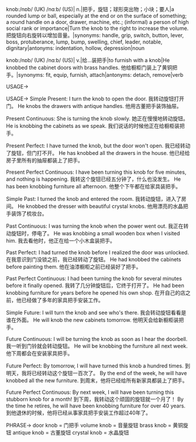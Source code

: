 knob:/nɒb/ (UK) /nɑːb/ (US)| n.|把手，旋钮；球形突出物；小块；要人|a rounded lump or ball, especially at the end or on the surface of something; a round handle on a door, drawer, machine, etc.; (informal) a person of high social rank or importance|Turn the knob to the right to increase the volume.  把旋钮向右旋转以增加音量。|synonyms: handle, grip, switch, button, lever, boss, protuberance, lump, bump, swelling,  chief, leader, notable, dignitary|antonyms: indentation, hollow, depression|noun

knob:/nɒb/ (UK) /nɑːb/ (US)| v.|给…装把手|to furnish with a knob|He knobbed the cabinet doors with brass handles. 他给橱柜门装上了黄铜把手。|synonyms:  fit, equip, furnish, attach|antonyms: detach, remove|verb


USAGE->

USAGE->
Simple Present:
I turn the knob to open the door. 我转动旋钮打开门。
He knobs the drawers with antique handles. 他用古董把手装饰抽屉。

Present Continuous:
She is turning the knob slowly. 她正在慢慢地转动旋钮。
He is knobbing the cabinets as we speak.  我们说话的时候他正在给橱柜装把手。

Present Perfect:
I have turned the knob, but the door won't open. 我已经转动了旋钮，但门打不开。
He has knobbed all the drawers in the house. 他已经给房子里所有的抽屉都装上了把手。

Present Perfect Continuous:
I have been turning this knob for five minutes, and nothing is happening. 我转这个旋钮已经五分钟了，什么也没发生。
He has been knobbing furniture all afternoon. 他整个下午都在给家具装把手。

Simple Past:
I turned the knob and entered the room. 我转动旋钮，进入了房间。
He knobbed the dresser with beautiful crystal knobs. 他用漂亮的水晶把手装饰了梳妆台。

Past Continuous:
I was turning the knob when the power went out.  我正在转动旋钮时，停电了。
He was knobbing a small wooden box when I visited him. 我去看他时，他正在给一个小木盒装把手。

Past Perfect:
I had turned the knob before I realized the door was unlocked. 在我意识到门没锁之前，我已经转动了旋钮。
He had knobbed the cabinets before painting them. 他在油漆橱柜之前已经装好了把手。


Past Perfect Continuous:
I had been turning the knob for several minutes before it finally opened. 我转了几分钟旋钮后，它终于打开了。
He had been knobbing furniture for years before he opened his own shop. 在开自己的店之前，他已经做了多年的家具把手安装工作。

Simple Future:
I will turn the knob and see who's there. 我会转动旋钮看看是谁在外面。
He will knob the new cabinets tomorrow. 他明天会给新橱柜装把手。

Future Continuous:
I will be turning the knob as soon as I hear the doorbell. 我一听到门铃就会转动旋钮。
He will be knobbing the furniture all next week. 他下周都会在安装家具把手。

Future Perfect:
By tomorrow, I will have turned this knob a hundred times. 到明天，我将已经转动这个旋钮一百次了。
By the end of the week, he will have knobbed all the new furniture. 到周末，他将已经给所有新家具都装上了把手。

Future Perfect Continuous:
By next week, I will have been turning this stubborn knob for a month! 到下周，我转动这个顽固的旋钮就一个月了！
By the time he retires, he will have been knobbing furniture for over 40 years. 到他退休的时候，他将已经从事家具把手安装工作超过40年了。


PHRASE->
door knob = 门把手
volume knob = 音量旋钮
brass knob = 黄铜旋钮
antique knob = 古董旋钮
crystal knob = 水晶旋钮

